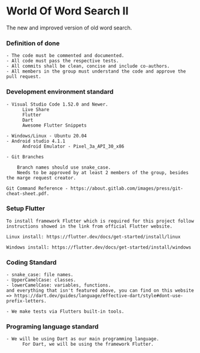 # World Of Word Search II
The new and improved version of old word search.

### Definition of done
```
- The code must be commented and documented.
- All code must pass the respective tests.
- All commits shall be clean, concise and include co-authors.
- All members in the group must understand the code and approve the pull request.
```

### Development environment standard
```
- Visual Studio Code 1.52.0 and Newer.
      Live Share
      Flutter
      Dart
      Awesome Flutter Snippets
      
- Windows/Linux - Ubuntu 20.04
- Android studio 4.1.1
      Android Emulator - Pixel_3a_API_30_x86
      
- Git Branches

    Branch names should use snake_case.
    Needs to be approved by at least 2 members of the group, besides the marge request creator.

Git Command Reference - https://about.gitlab.com/images/press/git-cheat-sheet.pdf.
```

### Setup Flutter
```
To install framework Flutter which is required for this project follow instructions showed in the link from official Flutter website.

Linux install: https://flutter.dev/docs/get-started/install/linux

Windows install: https://flutter.dev/docs/get-started/install/windows
```

### Coding Standard
```
- snake_case: file names.
- UpperCamelCase: classes.
- lowerCamelCase: variables, functions.
and everything that isn't featured above, you can find on this website => https://dart.dev/guides/language/effective-dart/style#dont-use-prefix-letters.

- We make tests via Flutters built-in tools.
```

### Programing language standard
```
- We will be using Dart as our main programming language.
      For Dart, we will be using the framework Flutter.
```


